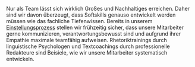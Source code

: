 ﻿Nur als Team lässt sich wirklich Großes und Nachhaltiges erreichen. Daher sind wir davon überzeugt, dass Softskills
genauso entwickelt werden müssen wie das fachliche Tiefenwissen. Bereits in
unserem <a href="https://e.co-IT.eu/recruiting/process" target="_blank">Einstellungsprozess</a> stellen wir frühzeitig
sicher, dass unsere Mitarbeiter gerne kommunizieren, verantwortungsbewusst sind und aufgrund ihrer Empathie maximale
teamfähig aufweisen.
Rhetoriktrainings durch linguistische Psychologen und Textcoachings durch professionelle Redakteure sind Beisiele, wie
wir unsere Mitarbeiter systematisch entwickeln.
